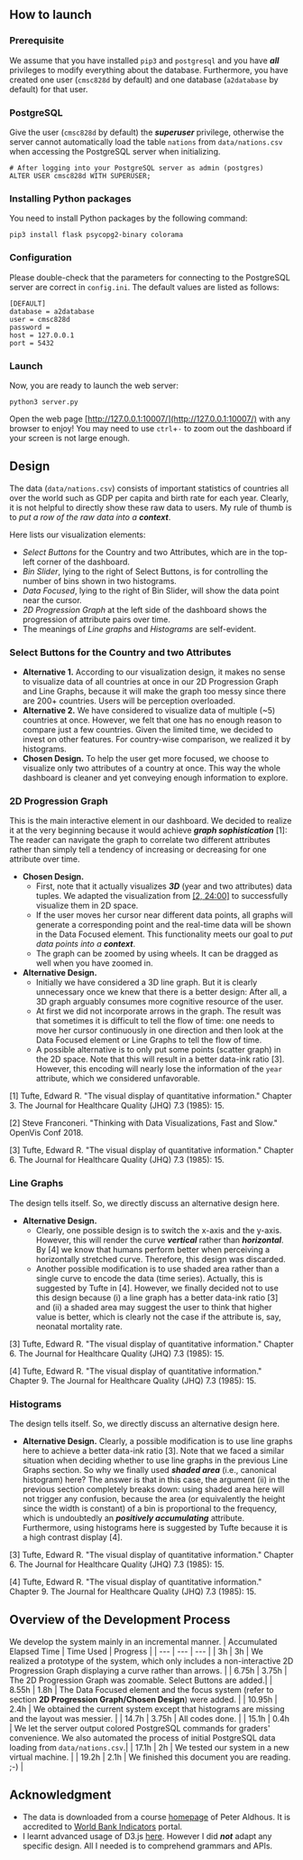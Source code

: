 ## How to launch

### Prerequisite
We assume that you have installed `pip3` and `postgresql` and you have ___all___ privileges to modify everything about the database. Furthermore, you have created one user (`cmsc828d` by default) and one database (`a2database` by default) for that user. 

### PostgreSQL
Give the user (`cmsc828d` by default) the ___superuser___ privilege, otherwise the server cannot automatically load the table `nations` from `data/nations.csv` when accessing the PostgreSQL server when initializing.
```
# After logging into your PostgreSQL server as admin (postgres)
ALTER USER cmsc828d WITH SUPERUSER;
```

### Installing Python packages
You need to install Python packages by the following command:
```
pip3 install flask psycopg2-binary colorama
```

### Configuration
Please double-check that the parameters for connecting to the PostgreSQL server are correct in `config.ini`. The default values are listed as follows:
```
[DEFAULT]
database = a2database
user = cmsc828d
password = 
host = 127.0.0.1
port = 5432
```

### Launch
Now, you are ready to launch the web server:
```
python3 server.py
```
Open the web page [http://127.0.0.1:10007/](http://127.0.0.1:10007/) with any browser to enjoy! You may need to use `ctrl`+`-` to zoom out the dashboard if your screen is not large enough.

## Design
The data (`data/nations.csv`) consists of important statistics of countries all over the world such as GDP per capita and birth rate for each year. Clearly, it is not helpful to directly show these raw data to users. My rule of thumb is to _put a row of the raw data into a ***context***_.

Here lists our visualization elements:
* _Select Buttons_ for the Country and two Attributes, which are in the top-left corner of the dashboard.
* _Bin Slider_, lying to the right of Select Buttons, is for controlling the number of bins shown in two histograms.
*  _Data Focused_, lying to the right of Bin Slider, will show the data point near the cursor.
* _2D Progression Graph_ at the left side of the dashboard shows the progression of attribute pairs over time.
* The meanings of _Line graphs_ and _Histograms_ are self-evident. 

### Select Buttons for the Country and two Attributes
* __Alternative 1.__ According to our visualization design, it makes no sense to visualize data of all countries at once in our 2D Progression Graph and Line Graphs, because it will make the graph too messy since there are 200+ countries. Users will be perception overloaded.
* __Alternative 2.__ We have considered to visualize data of multiple (~5) countries at once. However, we felt that one has no enough reason to compare just a few countries. Given the limited time, we decided to invest on other features. For country-wise comparison, we realized it by histograms.
* __Chosen Design.__ To help the user get more focused, we choose to visualize only two attributes of a country at once. This way the whole dashboard is cleaner and yet conveying enough information to explore.

### 2D Progression Graph
This is the main interactive element in our dashboard.  We decided to realize it at the very beginning because it would achieve ___graph sophistication___ [1]: The reader can navigate the graph to correlate two different attributes rather than simply tell a tendency of increasing or decreasing for one attribute over time.
* __Chosen Design.__ 
  * First, note that it actually visualizes ___3D___ (year and two attributes) data tuples. We adapted the visualization from [[2, 24:00]](https://www.youtube.com/watch?v=Jq2Rc0WlYTE) to successfully visualize them in 2D space.
  * If the user moves her cursor near different data points, all graphs will generate a corresponding point and the real-time data will be shown in the Data Focused element. This functionality meets our goal to _put data points into a  **context**_.
  * The graph can be zoomed by using wheels. It can be dragged as well when you have zoomed in. 
* __Alternative Design.__ 
  * Initially we have considered a 3D line graph. But it is clearly unnecessary once we knew that there is a better design: After all, a 3D graph arguably consumes more cognitive resource of the user.
  * At first we did not incorporate arrows in the graph. The result was that sometimes it is difficult to tell the flow of time: one needs to move her cursor continuously in one direction and then look at the Data Focused element or Line Graphs to tell the flow of time.
  * A possible alternative is to only put some points (scatter graph) in the 2D space. Note that this will result in a better data-ink ratio [3]. However, this encoding will nearly lose the information of the `year` attribute, which we considered unfavorable.

[1] Tufte, Edward R. "The visual display of quantitative information." Chapter 3. The Journal for Healthcare Quality (JHQ) 7.3 (1985): 15.

[2] Steve Franconeri. "Thinking with Data Visualizations, Fast and Slow." OpenVis Conf 2018.

[3] Tufte, Edward R. "The visual display of quantitative information." Chapter 6. The Journal for Healthcare Quality (JHQ) 7.3 (1985): 15.

### Line Graphs
The design tells itself. So, we directly discuss an alternative design here.
* __Alternative Design.__
  * Clearly, one possible design is to switch the x-axis and the y-axis. However, this will render the curve ___vertical___ rather than ___horizontal___. By [4] we know that humans perform better when perceiving a horizontally stretched curve. Therefore, this design was discarded.
  * Another possible modification is to use shaded area rather than a single curve to encode the data (time series). Actually, this is suggested by Tufte in [4]. However, we finally decided not to use this design because (i) a line graph has a better data-ink ratio [3] and (ii) a shaded area may suggest the user to think that higher value is better, which is clearly not the case if the attribute is, say, neonatal mortality rate.

[3] Tufte, Edward R. "The visual display of quantitative information." Chapter 6. The Journal for Healthcare Quality (JHQ) 7.3 (1985): 15.

[4] Tufte, Edward R. "The visual display of quantitative information." Chapter 9. The Journal for Healthcare Quality (JHQ) 7.3 (1985): 15.

### Histograms
The design tells itself. So, we directly discuss an alternative design here.
* __Alternative Design.__ Clearly, a possible modification is to use line graphs here to achieve a better data-ink ratio [3]. Note that we faced a similar situation when deciding whether to use line graphs in the previous Line Graphs section. So why we finally used ___shaded area___ (i.e., canonical histogram) here? The answer is that in this case, the argument (ii) in the previous section completely breaks down: using shaded area here will not trigger any confusion, because the area (or equivalently the height since the width is constant) of a bin is proportional to the frequency, which is undoubtedly an ___positively accumulating___ attribute. Furthermore, using histograms here is suggested by Tufte because it is a high contrast display [4].

[3] Tufte, Edward R. "The visual display of quantitative information." Chapter 6. The Journal for Healthcare Quality (JHQ) 7.3 (1985): 15.

[4] Tufte, Edward R. "The visual display of quantitative information." Chapter 9. The Journal for Healthcare Quality (JHQ) 7.3 (1985): 15.

## Overview of the Development Process
We develop the system mainly in an incremental manner.
| Accumulated Elapsed Time | Time Used | Progress |
| --- | --- | --- |
| 3h | 3h | We realized a prototype of the system, which only includes a non-interactive 2D Progression Graph displaying a curve rather than arrows. |
| 6.75h | 3.75h | The 2D Progression Graph was zoomable. Select Buttons are added.|
| 8.55h | 1.8h | The Data Focused element and the focus system (refer to section __2D Progression Graph/Chosen Design__) were added. |
| 10.95h | 2.4h | We obtained the current system except that histograms are missing and the layout was messier. |
| 14.7h | 3.75h | All codes done. |
| 15.1h | 0.4h | We let the server output colored PostgreSQL commands for graders' convenience. We also automated the process of initial PostgreSQL data loading from `data/nations.csv`.|
| 17.1h | 2h | We tested our system in a new virtual machine. |
| 19.2h | 2.1h | We finished this document you are reading. ;-) |


## Acknowledgment
* The data is downloaded from a course [homepage](https://paldhous.github.io/ucb/2016/dataviz/datasets.html) of Peter Aldhous. It is accredited to [World Bank Indicators](https://data.worldbank.org/indicator/all) portal.
* I learnt advanced usage of D3.js [here](https://observablehq.com/@d3/gallery). However I did ___not___ adapt any specific design. All I needed is to comprehend grammars and APIs.
